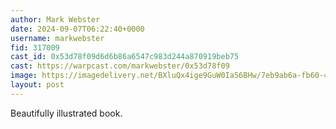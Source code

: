 ```yaml
---
author: Mark Webster
date: 2024-09-07T06:22:40+0000
username: markwebster
fid: 317009
cast_id: 0x53d78f09d6d6b86a6547c983d244a870919beb75
cast: https://warpcast.com/markwebster/0x53d78f09
image: https://imagedelivery.net/BXluQx4ige9GuW0Ia56BHw/7eb9ab6a-fb60-418f-b983-e9a862c38100/original
layout: post
---
```

Beautifully illustrated book.  

<img src='https://imagedelivery.net/BXluQx4ige9GuW0Ia56BHw/7eb9ab6a-fb60-418f-b983-e9a862c38100/original' alt='' referrerpolicy='no-referrer'/>